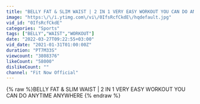 ```yaml
---
title: "BELLY FAT & SLIM WAIST | 2 IN 1 VERY EASY WORKOUT YOU CAN DO ANYTIME ANYWHERE"
image: "https:\/\/i.ytimg.com\/vi\/0IfsRcfCkdE\/hqdefault.jpg"
vid_id: "0IfsRcfCkdE"
categories: "Sports"
tags: ["BELLY","WAIST","WORKOUT"]
date: "2022-03-27T09:22:55+03:00"
vid_date: "2021-01-31T01:00:00Z"
duration: "PT7M33S"
viewcount: "3808376"
likeCount: "58000"
dislikeCount: ""
channel: "Fit Now Official"
---
```

{% raw %}BELLY FAT & SLIM WAIST | 2 IN 1 VERY EASY WORKOUT YOU CAN DO ANYTIME ANYWHERE {% endraw %}
